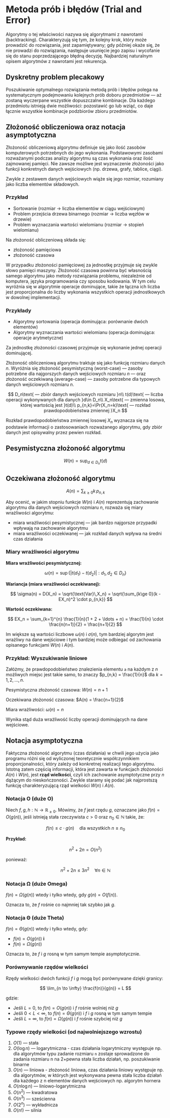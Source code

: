 # Metoda prób i błędów (Trial and Error)

Algorytmy o tej właściwości nazywa się algorytmami z nawrotami (backtracking). Charakteryzują się tym, że kolejny krok, który może prowadzić do rozwiązania, jest zapamiętywany; gdy później okaże się, że nie prowadzi do rozwiązania, następuje usunięcie jego zapisu i wycofanie się do stanu poprzedzającego błędną decyzję. Najbardziej naturalnym opisem algorytmów z nawrotami jest rekurencja.

## Dyskretny problem plecakowy

Poszukiwanie optymalnego rozwiązania metodą prób i błędów polega na systematycznym podejmowaniu kolejnych prób doboru przedmiotów — aż zostaną wyczerpane wszystkie dopuszczalne kombinacje. Dla każdego przedmiotu istnieją dwie możliwości: pozostawić go lub wziąć, co daje łącznie wszystkie kombinacje podzbiorów zbioru przedmiotów.

## Złożoność obliczeniowa oraz notacja asymptotyczna

Złożoność obliczeniową algorytmu definiuje się jako ilość zasobów komputerowych potrzebnych do jego wykonania. Podstawowymi zasobami rozważanymi podczas analizy algorytmu są czas wykonania oraz ilość zajmowanej pamięci. Nie zawsze możliwe jest wyznaczenie złożoności jako funkcji konkretnych danych wejściowych (np. drzewa, grafy, tablice, ciągi).

Zwykle z zestawem danych wejściowych wiąże się jego rozmiar, rozumiany jako liczba elementów składowych.

### Przykład

- Sortowanie (rozmiar -> liczba elementów w ciągu wejściowym)
- Problem przejścia drzewa binarnego (rozmiar -> liczba węzłów w drzewie)
- Problem wyznaczania wartości wielomianu (rozmiar -> stopień wielomianu)

Na złożoność obliczeniową składa się:

- złożoność pamięciowa
- złożoność czasowa

W przypadku złożoności pamięciowej za jednostkę przyjmuje się zwykle słowo pamięci maszyny. Złożoność czasowa powinna być własnością samego algorytmu jako metody rozwiązania problemu, niezależnie od komputera, języka programowania czy sposobu kodowania. W tym celu wyróżnia się w algorytmie operacje dominujące, takie że łączna ich liczba jest proporcjonalna do liczby wykonania wszystkich operacji jednostkowych w dowolnej implementacji.

### Przykłady

- Algorytmy sortowania (operacja dominująca: porównanie dwóch elementów)
- Algorytmy wyznaczania wartości wielomianu (operacja dominująca: operacje arytmetyczne)

Za jednostkę złożoności czasowej przyjmuje się wykonanie jednej operacji dominującej.

Złożoność obliczeniową algorytmu traktuje się jako funkcję rozmiaru danych $n$. Wyróżnia się złożoność pesymistyczną (worst-case) — zasoby potrzebne dla najgorszych danych wejściowych rozmiaru $n$ — oraz złożoność oczekiwaną (average-case) — zasoby potrzebne dla typowych danych wejściowych rozmiaru $n$.

$$
D_n\text{ — zbiór danych wejściowych rozmiaru }n\\
t(d)\text{ — liczba operacji wykonywanych dla danych }d\in D_n\\
X_n\text{ — zmienna losowa, której wartością jest }t(d)\\
p_{n,k}=\Pr(X_n=k)\text{ — rozkład prawdopodobieństwa zmiennej }X_n
$$

Rozkład prawdopodobieństwa zmiennej losowej $X_n$ wyznacza się na podstawie informacji o zastosowaniach rozważanego algorytmu, gdy zbiór danych jest opisywalny przez pewien rozkład.

## Pesymistyczna złożoność algorytmu

$$
W(n)=\sup_{d\in D_n} t(d)
$$

## Oczekiwana złożoność algorytmu

$$
A(n)=\sum_{k\ge 0} k\,p_{n,k}
$$

Aby ocenić, w jakim stopniu funkcje $W(n)$ i $A(n)$ reprezentują zachowanie algorytmu dla danych wejściowych rozmiaru $n$, rozważa się miary wrażliwości algorytmu:

- miara wrażliwości pesymistycznej — jak bardzo najgorsze przypadki wpływają na zachowanie algorytmu
- miara wrażliwości oczekiwanej — jak rozkład danych wpływa na średni czas działania

### Miary wrażliwości algorytmu

**Miara wrażliwości pesymistycznej:**

$$
\omega(n) = \sup \left\{ |t(d_1) - t(d_2)| : d_1, d_2 \in D_n \right\}
$$

**Wariancja (miara wrażliwości oczekiwanej):**

$$
\sigma(n) = D(X_n) = \sqrt{\text{Var}\,X_n} = \sqrt{\sum_{k\ge 0}(k - EX_n)^2 \cdot p_{n,k}}
$$

**Wartość oczekiwana:**

$$
EX_n = \sum_{k=1}^{n} \frac{1}{n}(1 + 2 + \ldots + n) = \frac{1}{n} \cdot \frac{n(n+1)}{2} = \frac{n+1}{2}
$$

Im większe są wartości liczbowe $\omega(n)$ i $\sigma(n)$, tym bardziej algorytm jest wrażliwy na dane wejściowe i tym bardziej może odbiegać od zachowania opisanego funkcjami $W(n)$ i $A(n)$.

### Przykład: Wyszukiwanie liniowe

Załóżmy, że prawdopodobieństwo znalezienia elementu `a` na każdym z $n$ możliwych miejsc jest takie samo, to znaczy $p_{n,k} = \frac{1}{n}$ dla $k = 1, 2, \ldots, n$.

Pesymistyczna złożoność czasowa: $W(n) = n + 1$

Oczekiwana złożoność czasowa: $A(n) = \frac{n+1}{2}$

Miara wrażliwości: $\omega(n) = n$

Wynika stąd duża wrażliwość liczby operacji dominujących na dane wejściowe.

## Notacja asymptotyczna

Faktyczna złożoność algorytmu (czas działania) w chwili jego użycia jako programu różni się od wyliczonej teoretycznie współczynnikiem proporcjonalności, który zależy od konkretnej realizacji tego algorytmu. Istotną zatem częścią informacji, która jest zawarta w funkcjach złożoności $A(n)$ i $W(n)$, jest **rząd wielkości**, czyli ich zachowanie asymptotyczne przy $n$ dążącym do nieskończoności. Zwykle staramy się podać jak najprostszą funkcję charakteryzującą rząd wielkości $W(n)$ i $A(n)$.

### Notacja O (duże O)

Niech $f, g, h: \mathbb{N} \to \mathbb{R}_{\geq 0}$. Mówimy, że $f$ jest rzędu $g$, oznaczane jako $f(n) = O(g(n))$, jeśli istnieją stała rzeczywista $c > 0$ oraz $n_0 \in \mathbb{N}$ takie, że:

$$
f(n) \leq c \cdot g(n) \quad \text{dla wszystkich } n \geq n_0
$$

**Przykład:**

$$
n^2 + 2n = O(n^2)
$$

ponieważ:

$$
n^2 + 2n \leq 3n^2 \quad \forall n \in \mathbb{N}
$$

### Notacja Ω (duże Omega)

$f(n) = \Omega(g(n))$ wtedy i tylko wtedy, gdy $g(n) = O(f(n))$.

Oznacza to, że $f$ rośnie co najmniej tak szybko jak $g$.

### Notacja Θ (duże Theta)

$f(n) = \Theta(g(n))$ wtedy i tylko wtedy, gdy:

- $f(n) = O(g(n))$ **i**
- $f(n) = \Omega(g(n))$

Oznacza to, że $f$ i $g$ rosną w tym samym tempie asymptotycznie.

### Porównywanie rzędów wielkości

Rzędy wielkości dwóch funkcji $f$ i $g$ mogą być porównywane dzięki granicy:

$$
\lim_{n \to \infty} \frac{f(n)}{g(n)} = L
$$

gdzie:

- Jeśli $L = 0$, to $f(n) = O(g(n))$ i $f$ rośnie wolniej niż $g$
- Jeśli $0 < L < \infty$, to $f(n) = \Theta(g(n))$ i $f$ i $g$ rosną w tym samym tempie
- Jeśli $L = \infty$, to $f(n) = \Omega(g(n))$ i $f$ rośnie szybciej niż $g$

### Typowe rzędy wielkości (od najwolniejszego wzrostu)

1. $O(1)$ — stała
2. $O(\log n)$ — logarytmiczna - czas działania logarytmiczny występuje np. dla algorytmów typu zadanie rozmiaru `n` zostaje sprowadzone do zadania rozmiaru n na 2+pewna stała liczba działań, np. poszukiwanie binarne
3. $O(n)$ — liniowa - złożoność liniowa, czas działania liniowy występuje np. dla algorytmów, w których jest wykonywana pewna stała liczba działań dla każdego z n elementów danych wejściowych np. algorytm hornera
4. $O(n \log n)$ — liniowo-logarytmiczna
5. $O(n^2)$ — kwadratowa
6. $O(n^3)$ — sześcienna
7. $O(2^n)$ — wykładnicza
8. $O(n!)$ — silnia


